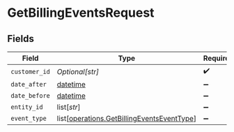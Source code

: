 # GetBillingEventsRequest


## Fields

| Field                                                                                                  | Type                                                                                                   | Required                                                                                               | Description                                                                                            |
| ------------------------------------------------------------------------------------------------------ | ------------------------------------------------------------------------------------------------------ | ------------------------------------------------------------------------------------------------------ | ------------------------------------------------------------------------------------------------------ |
| `customer_id`                                                                                          | *Optional[str]*                                                                                        | :heavy_check_mark:                                                                                     | N/A                                                                                                    |
| `date_after`                                                                                           | [datetime](https://docs.python.org/3/library/datetime.html#datetime-objects)                           | :heavy_minus_sign:                                                                                     | N/A                                                                                                    |
| `date_before`                                                                                          | [datetime](https://docs.python.org/3/library/datetime.html#datetime-objects)                           | :heavy_minus_sign:                                                                                     | N/A                                                                                                    |
| `entity_id`                                                                                            | list[*str*]                                                                                            | :heavy_minus_sign:                                                                                     | N/A                                                                                                    |
| `event_type`                                                                                           | list[[operations.GetBillingEventsEventType](undefined/models/operations/getbillingeventseventtype.md)] | :heavy_minus_sign:                                                                                     | N/A                                                                                                    |